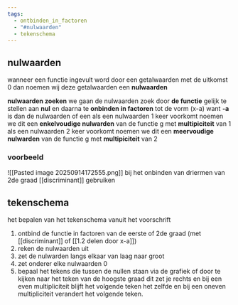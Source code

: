 ```yaml
---
tags:
  - ontbinden_in_factoren
  - "#nulwaarden"
  - tekenschema
---
```

## nulwaarden

wanneer een functie ingevult word door een getalwaarden met de uitkomst 0
dan noemen wij deze getalwaarden een **nulwaarden**

**nulwaarden zoeken**
we gaan de nulwaarden zoek door **de functie** gelijk te stellen aan **nul** en daarna te **onbinden in factoren** tot de vorm (x-a) want **-a** is dan de nulwaarden of een 
als een nulwaarden 1 keer voorkomt noemen we dit een **enkelvoudige nulwarden** van de functie g met **multipiciteit** van 1
als een nulwaarden 2 keer voorkomt noemen we dit een **meervoudige nulwarden** van de functie g met **multipiciteit** van 2
### voorbeeld 
![[Pasted image 20250914172555.png]]
bij het onbinden van driermen van 2de graad [[discriminant]] gebruiken
## tekenschema 

het bepalen van het tekenschema vanuit het voorschrift 

1. ontbind de functie in factoren van de eerste of 2de graad (met [[discriminant]] of [[1.2 delen door x-a]])
2. reken de nulwaarden uit
3. zet de nulwarden langs elkaar van laag naar groot
4. zet onderer elke nulwaarden 0
5. bepaal het tekens die tussen de nullen staan via de grafiek of door te kijken naar het teken van de hoogste graad dit zet je rechts en bij een even multipliciteit blijft het volgende teken het zelfde en bij een oneven multipliciteit verandert het volgende teken.
